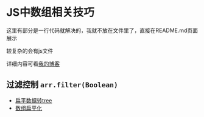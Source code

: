 # JS中数组相关技巧
这里有部分是一行代码就解决的，我就不放在文件里了，直接在README.md页面展示

较复杂的会有js文件

详细内容可看[我的博客](http://121.8.100.75:10001)

## 过滤控制 `arr.filter(Boolean)`

- [扁平数据转tree](arrayToTree.js)
- [数组扁平化](flatern.js)
